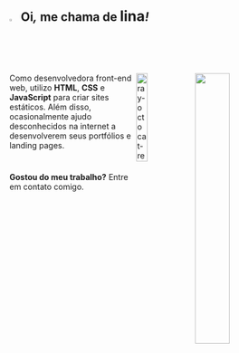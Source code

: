 <!--apresentação-->
## <img width="2%" src="https://raw.githubusercontent.com/kaueMarques/kaueMarques/master/hi.gif"> &nbsp;Oi<i>,</i> me chama de <big>lina</big><i>!</i>

<!--<img  align="right" width="375" height="175" src="https://github-readme-stats.vercel.app/api/top-langs/?username=raysantori&custom_title=Linguagens&hide=issues&title_color=e5e5e5&icon_color=545454&bg_color=ffffff00&text_color=dddddd&hide_border=true">-->

  <img align="right" width="35%" src="https://github-readme-stats.vercel.app/api/top-langs/?username=carolinngomes&custom_title=Linguagens&nbsp;e&nbsp;tecnologias&&hide=issues&title_color=e5e5e5&icon_color=545454&bg_color=0d1117&text_color=dddddd&hide_border=true&layout=compact&langs_count=7&theme=white"/>
  <img align="right" width="20%" src="https://i.ibb.co/DbRzQwm/ray-octocat-removebg-preview.png" alt="ray-octocat-removebg-preview" border="0">
</div>

Como desenvolvedora front-end web, utilizo <strong>HTML</strong>, <strong>CSS</strong> e <strong>JavaScript</strong> para criar sites estáticos. Além disso, ocasionalmente ajudo desconhecidos na internet a desenvolverem seus portfólios e landing pages.
  
#

<strong>Gostou do meu trabalho?</strong> Entre em contato comigo.
<!--
<a href="mailto:contato@raysantori.com"><img src="https://img.shields.io/badge/email-1F2D52?style=for-the-badge&logo=gmail&logoColor=white"></a>
<a href="https://www.linkedin.com/in/raysantori/"><img src="https://img.shields.io/badge/linkedin-1F2D52?style=for-the-badge&logo=linkedin&logoColor=white"></a>
<a href="https://wa.me/5566999691956"><img src="https://img.shields.io/badge/whatsapp-1F2D52?style=for-the-badge&logo=whatsapp&logoColor=white"></a>-->
